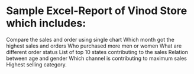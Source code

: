 # Sample Excel-Report of Vinod Store which includes:
Compare the sales and order using single chart
Which month got the highest sales and orders
Who purchased more men or women
What are different order status
List of top 10 states contributing to the sales
Relation between age and gender
Which channel is contributing to maximum sales
Highest selling category.
